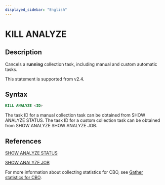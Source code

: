 ```yaml
---
displayed_sidebar: "English"
---
```


# KILL ANALYZE

## Description

Cancels a **running** collection task, including manual and custom automatic tasks.

This statement is supported from v2.4.

## Syntax

```SQL
KILL ANALYZE <ID>
```

The task ID for a manual collection task can be obtained from SHOW ANALYZE STATUS. The task ID for a custom collection task can be obtained from SHOW ANALYZE SHOW ANALYZE JOB.

## References

[SHOW ANALYZE STATUS](SHOW_ANALYZE_STATUS.md)

[SHOW ANALYZE JOB](SHOW_ANALYZE_JOB.md)

For more information about collecting statistics for CBO, see [Gather statistics for CBO](../../../using_starrocks/Cost_based_optimizer.md).
